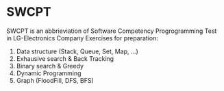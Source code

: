 # SWCPT
SWCPT is an abbrieviation of Software Competency Progrogramming Test in LG-Electronics Company
Exercises for preparation:
1. Data structure (Stack, Queue, Set, Map, ...)
2. Exhausive search & Back Tracking
3. Binary search & Greedy
4. Dynamic Programming
5. Graph (FloodFill, DFS, BFS)
